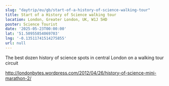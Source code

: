 ```yaml
---
slug: "daytrip/eu/gb/start-of-a-history-of-science-walking-tour"
title: Start of a History of Science walking tour
location: London, Greater London, UK, W1J 5HD
poster: Science Tourist
date: '2025-05-23T00:00:00'
lat: '51.50955854069703'
lng: '-0.13511741514275855'
url: null
---
```


The best dozen history of science spots in central London on a walking tour circuit 

http://londonbytes.wordpress.com/2012/04/26/history-of-science-mini-marathon-2/
